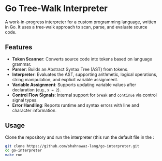 # Go Tree-Walk Interpreter

A work-in-progress interpreter for a custom programming language, written in Go. It uses a tree-walk approach to scan,
parse, and evaluate source code.

## Features

- **Token Scanner**: Converts source code into tokens based on language grammar.
- **Parser**: Builds an Abstract Syntax Tree (AST) from tokens.
- **Interpreter**: Evaluates the AST, supporting arithmetic, logical operations, string manipulation, and explicit
  variable assignment.
- **Variable Assignment**: Supports updating variable values after declaration (e.g., `x = 2`).
- **Control Flow Signals**: Internal support for `break` and `continue` via control signal types.
- **Error Handling**: Reports runtime and syntax errors with line and character information.

## Usage

Clone the repository and run the interpreter (this run the default file in the :

```bash
git clone https://github.com/shahnawaz-lang/go-interpreter.git
cd go-interpreter
make run
